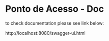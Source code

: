 <h1>Ponto de Acesso - Doc</h1>


to check documentation please see link below:

http://localhost:8080/swagger-ui.html

